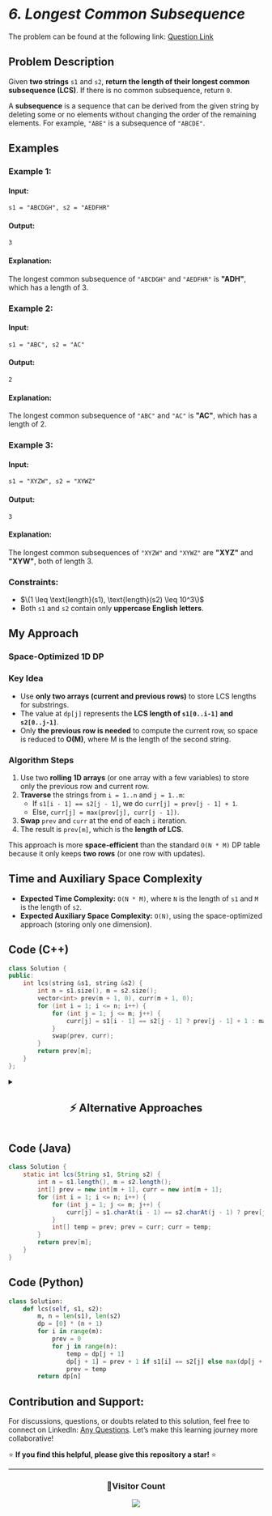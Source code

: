 # _6. Longest Common Subsequence_

The problem can be found at the following link: [Question Link](https://www.geeksforgeeks.org/problems/longest-common-subsequence-1587115620/1)

## **Problem Description**

Given **two strings** `s1` and `s2`, **return the length of their longest common subsequence (LCS)**. If there is no common subsequence, return `0`.

A **subsequence** is a sequence that can be derived from the given string by deleting some or no elements without changing the order of the remaining elements. For example, `"ABE"` is a subsequence of `"ABCDE"`.

## **Examples**

### **Example 1:**

#### **Input:**

```
s1 = "ABCDGH", s2 = "AEDFHR"
```

#### **Output:**

```
3
```

#### **Explanation:**

The longest common subsequence of `"ABCDGH"` and `"AEDFHR"` is **"ADH"**, which has a length of 3.

### **Example 2:**

#### **Input:**

```
s1 = "ABC", s2 = "AC"
```

#### **Output:**

```
2
```

#### **Explanation:**

The longest common subsequence of `"ABC"` and `"AC"` is **"AC"**, which has a length of 2.

### **Example 3:**

#### **Input:**

```
s1 = "XYZW", s2 = "XYWZ"
```

#### **Output:**

```
3
```

#### **Explanation:**

The longest common subsequences of `"XYZW"` and `"XYWZ"` are **"XYZ"** and **"XYW"**, both of length 3.

### **Constraints:**

- $\(1 \leq \text{length}(s1), \text{length}(s2) \leq 10^3\)$
- Both `s1` and `s2` contain only **uppercase English letters**.

## **My Approach**

### **Space-Optimized 1D DP**

### **Key Idea**

- Use **only two arrays (current and previous rows)** to store LCS lengths for substrings.
- The value at `dp[j]` represents the **LCS length of `s1[0..i-1]` and `s2[0..j-1]`**.
- Only **the previous row is needed** to compute the current row, so space is reduced to **O(M)**, where M is the length of the second string.

### **Algorithm Steps**

1. Use two **rolling 1D arrays** (or one array with a few variables) to store only the previous row and current row.
2. **Traverse** the strings from `i = 1..n` and `j = 1..m`:
   - If `s1[i - 1] == s2[j - 1]`, we do `curr[j] = prev[j - 1] + 1`.
   - Else, `curr[j] = max(prev[j], curr[j - 1])`.
3. **Swap** `prev` and `curr` at the end of each `i` iteration.
4. The result is `prev[m]`, which is the **length of LCS**.

This approach is more **space-efficient** than the standard `O(N * M)` DP table because it only keeps **two rows** (or one row with updates).

## **Time and Auxiliary Space Complexity**

- **Expected Time Complexity:** `O(N * M)`, where `N` is the length of `s1` and `M` is the length of `s2`.
- **Expected Auxiliary Space Complexity:** `O(N)`, using the space-optimized approach (storing only one dimension).

## **Code (C++)**

```cpp
class Solution {
public:
    int lcs(string &s1, string &s2) {
        int n = s1.size(), m = s2.size();
        vector<int> prev(m + 1, 0), curr(m + 1, 0);
        for (int i = 1; i <= n; i++) {
            for (int j = 1; j <= m; j++) {
                curr[j] = s1[i - 1] == s2[j - 1] ? prev[j - 1] + 1 : max(prev[j], curr[j - 1]);
            }
            swap(prev, curr);
        }
        return prev[m];
    }
};
```

<details>
<summary><h2 align="center">⚡ Alternative Approaches</h2></summary>

## **2️⃣ Dynamic Programming with 2D Table (O(N _ M) Time, O(N _ M) Space)**

### **Algorithm Steps:**

1. Create a 2D table `dp` where `dp[i][j]` stores the **length of the LCS of s1[0..i-1] and s2[0..j-1]**.
2. If characters match, `dp[i][j] = dp[i-1][j-1] + 1`.
3. If characters don't match, `dp[i][j] = max(dp[i-1][j], dp[i][j-1])`.
4. Return `dp[n][m]`, the LCS length.

```cpp
class Solution {
public:
    int lcs(string &s1, string &s2) {
        int n = s1.size(), m = s2.size();
        vector<vector<int>> dp(n + 1, vector<int>(m + 1, 0));
        for (int i = 1; i <= n; i++) {
            for (int j = 1; j <= m; j++) {
                if (s1[i - 1] == s2[j - 1]) dp[i][j] = dp[i - 1][j - 1] + 1;
                else dp[i][j] = max(dp[i - 1][j], dp[i][j - 1]);
            }
        }
        return dp[n][m];
    }
};
```

🔹 **Easier to visualize** the DP table.  
🔹 **Simpler to reconstruct** the actual LCS if needed.

## **3️⃣ Recursive + Memoization (Top-Down DP, O(N \* M))**

### **Algorithm Steps:**

1. Define a function `helper(i, j)` that returns the LCS of `s1[0..i-1]` and `s2[0..j-1]`.
2. If characters match, `1 + helper(i-1, j-1)`.
3. Otherwise, `max(helper(i-1, j), helper(i, j-1))`.
4. Use a 2D memo array `dp[i][j]` to **avoid recalculations**.

```cpp
class Solution {
public:
    int lcs(string &s1, string &s2) {
        int n = s1.size(), m = s2.size();
        vector<vector<int>> dp(n + 1, vector<int>(m + 1, -1));
        return helper(s1, s2, n, m, dp);
    }
    int helper(string &s1, string &s2, int i, int j, vector<vector<int>> &dp) {
        if (i == 0 || j == 0) return 0;
        if (dp[i][j] != -1) return dp[i][j];
        if (s1[i - 1] == s2[j - 1])
            return dp[i][j] = 1 + helper(s1, s2, i - 1, j - 1, dp);
        return dp[i][j] = max(helper(s1, s2, i - 1, j, dp), helper(s1, s2, i, j - 1, dp));
    }
};
```

🔹 **Top-down approach** can be more intuitive for some.  
🔹 **Same `O(N*M)` complexity** with memoization.

## **📊 Comparison of Approaches**

| **Approach**               | ⏱️ **Time Complexity** | 🗂️ **Space Complexity** | ✅ **Pros**        | ⚠️ **Cons**              |
| -------------------------- | ---------------------- | ----------------------- | ------------------ | ------------------------ |
| **Space-Optimized 1D DP**  | 🟢 O(N \* M)           | 🟢 O(N)                 | Memory efficient   | No reconstruction        |
| **2D Dynamic Programming** | 🟢 O(N \* M)           | 🔴 O(N \* M)            | Full table stored  | Higher space usage       |
| **Memoized Recursive**     | 🟢 O(N \* M)           | 🟡 O(N \* M)            | Intuitive for some | Needs recursion overhead |

## 💡 **Best Choice?**

- ✅ Use **Space-Optimized 1D DP** for **length-only** queries.
- ✅ Use **2D DP with Backtracking** if you need to **recover the actual LCS string**.
- ✅ Use **Recursive + Memoization** for **simple coding competitions** (top-down is intuitive for some coders).

</details>

## **Code (Java)**

```java
class Solution {
    static int lcs(String s1, String s2) {
        int n = s1.length(), m = s2.length();
        int[] prev = new int[m + 1], curr = new int[m + 1];
        for (int i = 1; i <= n; i++) {
            for (int j = 1; j <= m; j++) {
                curr[j] = s1.charAt(i - 1) == s2.charAt(j - 1) ? prev[j - 1] + 1 : Math.max(prev[j], curr[j - 1]);
            }
            int[] temp = prev; prev = curr; curr = temp;
        }
        return prev[m];
    }
}
```

## **Code (Python)**

```python
class Solution:
    def lcs(self, s1, s2):
        m, n = len(s1), len(s2)
        dp = [0] * (n + 1)
        for i in range(m):
            prev = 0
            for j in range(n):
                temp = dp[j + 1]
                dp[j + 1] = prev + 1 if s1[i] == s2[j] else max(dp[j + 1], dp[j])
                prev = temp
        return dp[n]
```

## **Contribution and Support:**

For discussions, questions, or doubts related to this solution, feel free to connect on LinkedIn: [Any Questions](https://www.linkedin.com/in/patel-hetkumar-sandipbhai-8b110525a/). Let’s make this learning journey more collaborative!

⭐ **If you find this helpful, please give this repository a star!** ⭐

---

<div align="center">
  <h3><b>📍Visitor Count</b></h3>
</div>

<p align="center">
  <img src="https://profile-counter.glitch.me/Hunterdii/count.svg" />
</p>
